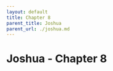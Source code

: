 ```yaml
---
layout: default
title: Chapter 8
parent_title: Joshua
parent_url: ./joshua.md
---
```


# Joshua - Chapter 8
